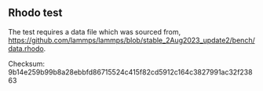 ## Rhodo test

The test requires a data file which was sourced from, https://github.com/lammps/lammps/blob/stable_2Aug2023_update2/bench/data.rhodo.

Checksum: 9b14e259b99b8a28ebbfd86715524c415f82cd5912c164c3827991ac32f23863
